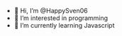 - 👋 Hi, I’m @HappySven06
- 👀 I’m interested in programming
- 🌱 I’m currently learning Javascript

<!---
HappySven06/HappySven06 is a ✨ special ✨ repository because its `README.md` (this file) appears on your GitHub profile.
You can click the Preview link to take a look at your changes.
--->
